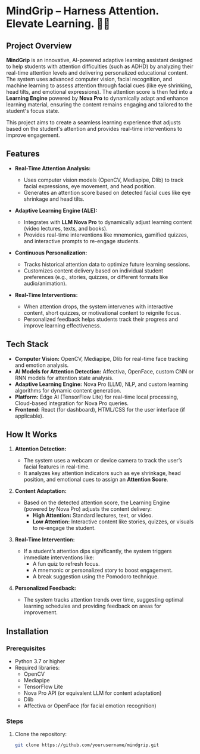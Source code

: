 # **MindGrip** – Harness Attention. Elevate Learning. 🧠🚀

## **Project Overview**

**MindGrip** is an innovative, AI-powered adaptive learning assistant designed to help students with attention difficulties (such as ADHD) by analyzing their real-time attention levels and delivering personalized educational content. The system uses advanced computer vision, facial recognition, and machine learning to assess attention through facial cues (like eye shrinking, head tilts, and emotional expressions). The attention score is then fed into a **Learning Engine** powered by **Nova Pro** to dynamically adapt and enhance learning material, ensuring the content remains engaging and tailored to the student's focus state.

This project aims to create a seamless learning experience that adjusts based on the student's attention and provides real-time interventions to improve engagement.

## **Features**

- **Real-Time Attention Analysis:**  
  - Uses computer vision models (OpenCV, Mediapipe, Dlib) to track facial expressions, eye movement, and head position.
  - Generates an attention score based on detected facial cues like eye shrinkage and head tilts.
  
- **Adaptive Learning Engine (ALE):**  
  - Integrates with **LLM Nova Pro** to dynamically adjust learning content (video lectures, texts, and books).
  - Provides real-time interventions like mnemonics, gamified quizzes, and interactive prompts to re-engage students.

- **Continuous Personalization:**  
  - Tracks historical attention data to optimize future learning sessions.
  - Customizes content delivery based on individual student preferences (e.g., stories, quizzes, or different formats like audio/animation).

- **Real-Time Interventions:**  
  - When attention drops, the system intervenes with interactive content, short quizzes, or motivational content to reignite focus.
  - Personalized feedback helps students track their progress and improve learning effectiveness.

## **Tech Stack**

- **Computer Vision:** OpenCV, Mediapipe, Dlib for real-time face tracking and emotion analysis.
- **AI Models for Attention Detection:** Affectiva, OpenFace, custom CNN or RNN models for attention state analysis.
- **Adaptive Learning Engine:** Nova Pro (LLM), NLP, and custom learning algorithms for dynamic content generation.
- **Platform:** Edge AI (TensorFlow Lite) for real-time local processing, Cloud-based integration for Nova Pro queries.
- **Frontend:** React (for dashboard), HTML/CSS for the user interface (if applicable).

## **How It Works**

1. **Attention Detection:**
   - The system uses a webcam or device camera to track the user’s facial features in real-time.
   - It analyzes key attention indicators such as eye shrinkage, head position, and emotional cues to assign an **Attention Score**.

2. **Content Adaptation:**
   - Based on the detected attention score, the Learning Engine (powered by Nova Pro) adjusts the content delivery:
     - **High Attention:** Standard lectures, text, or video.
     - **Low Attention:** Interactive content like stories, quizzes, or visuals to re-engage the student.

3. **Real-Time Intervention:**
   - If a student’s attention dips significantly, the system triggers immediate interventions like:
     - A fun quiz to refresh focus.
     - A mnemonic or personalized story to boost engagement.
     - A break suggestion using the Pomodoro technique.

4. **Personalized Feedback:**
   - The system tracks attention trends over time, suggesting optimal learning schedules and providing feedback on areas for improvement.

## **Installation**

### Prerequisites

- Python 3.7 or higher
- Required libraries:
  - OpenCV
  - Mediapipe
  - TensorFlow Lite
  - Nova Pro API (or equivalent LLM for content adaptation)
  - Dlib
  - Affectiva or OpenFace (for facial emotion recognition)

### Steps

1. Clone the repository:
   ```bash
   git clone https://github.com/yourusername/mindgrip.git

